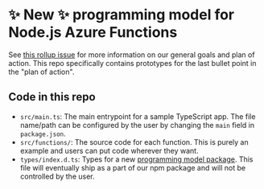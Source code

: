 # ✨ New ✨ programming model for Node.js Azure Functions

See [this rollup issue](https://github.com/Azure/azure-functions-nodejs-worker/issues/480) for more information on our general goals and plan of action. This repo specifically contains prototypes for the last bullet point in the "plan of action".

## Code in this repo

- `src/main.ts`: The main entrypoint for a sample TypeScript app. The file name/path can be configured by the user by changing the `main` field in `package.json`.
- `src/functions/`: The source code for each function. This is purely an example and users can put code wherever they want.
- `types/index.d.ts`: Types for a new [programming model package](https://github.com/Azure/azure-functions-nodejs-worker/issues/568). This file will eventually ship as a part of our npm package and will not be controlled by the user.
